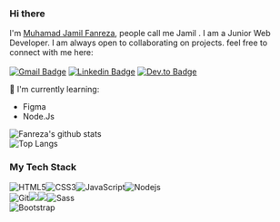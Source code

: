 ### Hi there

I'm [Muhamad Jamil Fanreza](https://fanreza.github,io), people call me Jamil . I am a Junior Web Developer. I am always open to collaborating on projects. feel free to connect with me here: <br><br>
[![Gmail Badge](https://img.shields.io/badge/Gmail-D14836?style=for-the-badge&logo=gmail&logoColor=white&link=mailto:rezaramdhani461@gmail.com)](mailto:rezaramdhani461@gmail.com)
[![Linkedin Badge](https://img.shields.io/badge/LinkedIn-0077B5?style=for-the-badge&logo=linkedin&logoColor=white&link=https://www.linkedin.com/in/muhamad-jamil-87832a1a0/)](https://www.linkedin.com/in/muhamad-jamil-87832a1a0/)
[![Dev.to Badge](https://img.shields.io/badge/dev.to-0A0A0A?style=for-the-badge&logo=devdotto&logoColor=white&link=https://dev.to/fanreza)](https://dev.to/fanreza)

:page_with_curl: I'm currently learning:
- Figma
- Node.Js

![Fanreza's github stats](https://bad-apple-github-readme.vercel.app/api?show_bg=1&username=fanreza&include_all_commits=true&count_private=true&show_icons=true&theme=synthwave) <br>
![Top Langs](https://github-readme-stats.vercel.app/api/top-langs/?username=fanreza&hide=TeX&layout=compact&theme=synthwave)
### My Tech Stack

![HTML5](https://img.shields.io/badge/-HTML5-%23E44D27?style=for-the-badge&logo=html5&logoColor=ffffff)![CSS3](https://img.shields.io/badge/-CSS3-%231572B6?style=for-the-badge&logo=css3)![JavaScript](https://img.shields.io/badge/-JavaScript-%23F7DF1C?style=for-the-badge&logo=javascript&logoColor=000000&labelColor=%23F7DF1C&color=%23FFCE5A)![Nodejs](https://img.shields.io/badge/-Nodejs-black?style=for-the-badge&logo=Node.js)
<br>
![Git](https://img.shields.io/badge/-Git-%23F05032?style=for-the-badge&logo=git&logoColor=%23ffffff)<img src="https://img.shields.io/badge/-Github-181717?style=for-the-badge&logo=GitHub&logoColor=white"/><img src="https://img.shields.io/badge/-NPM-CB3837?style=for-the-badge&logo=NPM&logoColor=white"/>![Sass](https://img.shields.io/badge/-Sass-%23CC6699?style=for-the-badge&logo=sass&logoColor=ffffff)
<br>
![Bootstrap](https://img.shields.io/badge/-Bootstrap-563D7C?style=for-the-badge&logo=bootstrap)


